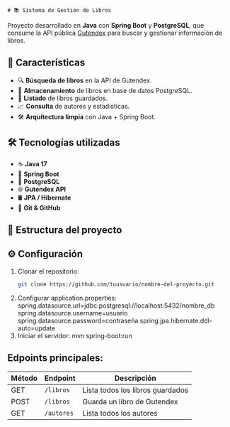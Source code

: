     # 📚 Sistema de Gestión de Libros

Proyecto desarrollado en **Java** con **Spring Boot** y **PostgreSQL**, que consume la API pública [Gutendex](https://gutendex.com) para buscar y gestionar información de libros.

## 🚀 Características

- 🔍 **Búsqueda de libros** en la API de Gutendex.
- 💾 **Almacenamiento** de libros en base de datos PostgreSQL.
- 📜 **Listado** de libros guardados.
- 📈 **Consulta** de autores y estadísticas.
- 🛠 **Arquitectura limpia** con Java + Spring Boot.

## 🛠 Tecnologías utilizadas

- ☕ **Java 17**
- 🌱 **Spring Boot**
- 🐘 **PostgreSQL**
- 🌐 **Gutendex API**
- 🛢 **JPA / Hibernate**
- 🐙 **Git & GitHub**

## 📂 Estructura del proyecto


## ⚙️ Configuración

1. Clonar el repositorio:
   ```bash
   git clone https://github.com/tuusuario/nombre-del-proyecto.git
   
2. Configurar application.properties:
spring.datasource.url=jdbc:postgresql://localhost:5432/nombre_db
spring.datasource.username=usuario
spring.datasource.password=contraseña
spring.jpa.hibernate.ddl-auto=update
3. Iniciar el servidor:
   mvn spring-boot:run

## Edpoints principales:
   | Método | Endpoint   | Descripción                      |
   | ------ | ---------- | -------------------------------- |
   | GET    | `/libros`  | Lista todos los libros guardados |
   | POST   | `/libros`  | Guarda un libro de Gutendex      |
   | GET    | `/autores` | Lista todos los autores          |

